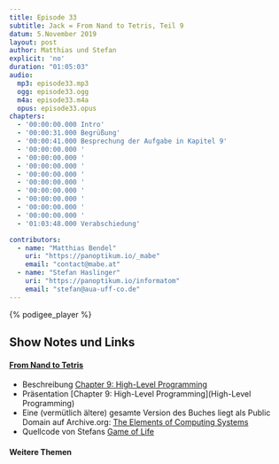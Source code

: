 ```yaml
---
title: Episode 33
subtitle: Jack = From Nand to Tetris, Teil 9
datum: 5.November 2019
layout: post
author: Matthias und Stefan
explicit: 'no'
duration: "01:05:03"
audio:
  mp3: episode33.mp3
  ogg: episode33.ogg
  m4a: episode33.m4a
  opus: episode33.opus
chapters:
  - '00:00:00.000 Intro'
  - '00:00:31.000 Begrüßung'
  - '00:00:41.000 Besprechung der Aufgabe in Kapitel 9'
  - '00:00:00.000 '
  - '00:00:00.000 '
  - '00:00:00.000 '
  - '00:00:00.000 '
  - '00:00:00.000 '
  - '00:00:00.000 '
  - '00:00:00.000 '
  - '00:00:00.000 '
  - '00:00:00.000 '
  - '01:03:48.000 Verabschiedung'

contributors:
  - name: "Matthias Bendel"
    uri: "https://panoptikum.io/_mabe"
    email: "contact@mabe.at"
  - name: "Stefan Haslinger"
    uri: "https://panoptikum.io/informatom"
    email: "stefan@aua-uff-co.de"
---
```


{% podigee_player %}

## Show Notes und Links

#### [From Nand to Tetris](http://nand2tetris.org/)

* Beschreibung
  [Chapter 9: High-Level Programming](https://www.nand2tetris.org/project09)
* Präsentation
  [Chapter 9: High-Level Programming](High-Level Programming)
* Eine (vermütlich ältere) gesamte Version des Buches liegt als Public Domain auf Archive.org:
  [The Elements of Computing Systems](https://ia902307.us.archive.org/18/items/TheElementsOfComputingSystems_201408/The%20Elements%20of%20Computing%20Systems.pdf)
* Quellcode von Stefans [Game of Life](/code/GameOfLife.jack)


#### Weitere Themen

